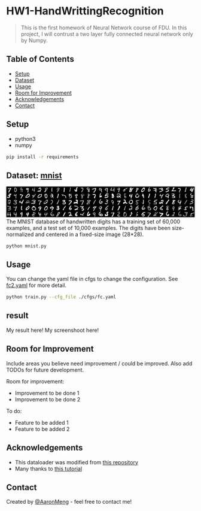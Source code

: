 # HW1-HandWrittingRecognition
> This is the first homework of Neural Network course of FDU. 
> In this project, I will contrust a two layer fully connected neural network only by Numpy.

## Table of Contents
* [Setup](#Setup)
* [Dataset](#Dataset)
* [Usage](#usage)
* [Room for Improvement](#room-for-improvement)
* [Acknowledgements](#acknowledgements)
* [Contact](#contact)
<!-- * [License](#license) -->

## Setup
- python3
- numpy

```bash
pip install -r requirements
```


## Dataset: [mnist](http://yann.lecun.com/exdb/mnist/)
![mnist](mnist_image.png)
The MNIST database of handwritten digits has a training set of 60,000 examples, and a test set of 10,000 examples. 
The digits have been size-normalized and centered in a fixed-size image (28*28).
```bash
python mnist.py
```

## Usage
You can change the yaml file in cfgs to change the configuration.
See [fc2.yaml](./cfgs/fc2.yaml) for more detail.

```bash
python train.py --cfg_file ./cfgs/fc.yaml
```

## result
My result here!
My screenshoot here!

## Room for Improvement
Include areas you believe need improvement / could be improved. Also add TODOs for future development.

Room for improvement:
- Improvement to be done 1
- Improvement to be done 2

To do:
- Feature to be added 1
- Feature to be added 2


## Acknowledgements
- This dataloader was modified from [this repository](https://github.com/SalesRyan/Neural-Network-MNIST-Dataset)
- Many thanks to [this tutorial](https://github.com/leeroee/NN-by-Numpy)


## Contact
Created by [@AaronMeng](bymeng21@m.fudan.edu.cn) - feel free to contact me!


<!-- Optional -->
<!-- ## License -->
<!-- This project is open source and available under the [... License](). -->

<!-- You don't have to include all sections - just the one's relevant to your project -->
